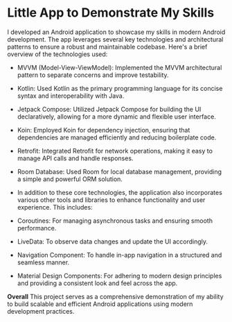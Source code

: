 # Little App to Demonstrate My Skills

I developed an Android application to showcase my skills in modern Android development. The app leverages several key technologies and architectural patterns to ensure a robust and maintainable codebase. Here's a brief overview of the technologies used:

- MVVM (Model-View-ViewModel): Implemented the MVVM architectural pattern to separate concerns and improve testability.
- Kotlin: Used Kotlin as the primary programming language for its concise syntax and interoperability with Java.
- Jetpack Compose: Utilized Jetpack Compose for building the UI declaratively, allowing for a more dynamic and flexible user interface.
- Koin: Employed Koin for dependency injection, ensuring that dependencies are managed efficiently and reducing boilerplate code.
- Retrofit: Integrated Retrofit for network operations, making it easy to manage API calls and handle responses.
- Room Database: Used Room for local database management, providing a simple and powerful ORM solution.
- In addition to these core technologies, the application also incorporates various other tools and libraries to enhance functionality and user experience. This includes:

- Coroutines: For managing asynchronous tasks and ensuring smooth performance.
- LiveData: To observe data changes and update the UI accordingly.
- Navigation Component: To handle in-app navigation in a structured and seamless manner.
- Material Design Components: For adhering to modern design principles and providing a consistent look and feel across the app.

**Overall** This project serves as a comprehensive demonstration of my ability to build scalable and efficient Android applications using modern development practices.
